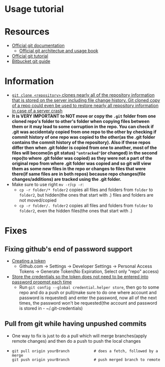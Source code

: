 # Usage tutorial


# Resources
* [Official git documentation](https://git-scm.com/doc)
	* [Official git architectue and usage book](https://git-scm.com/book/en/v2)
* [Official git tutorial](https://git-scm.com/docs/gittutorial)
* [Bitbucket git guide](https://www.atlassian.com/git)


# Information
* [`git clone <repository>` clones nearly all of the repository information that is stored on the server including file change history. Git cloned copy of a repo could even be used to restore nearly all repository information in case of a server crash](https://git-scm.com/book/en/v2/Git-Basics-Getting-a-Git-Repository)
* **It is VERY IMPORTANT to NOT move or copy the `.git` folder from one cloned repo's folder to other's folder when copying files between them or it may lead to some corruption in the repo. You can check if .git was accidentaly copied from one repo to the other by checking if commit history of one repo was copied to the other(as the .git folder contains the commit history of the repository). Also if these repos differ then when .git folder is copied from one to another, most of the files will become(in git status) `"untracked"`(or changed) in the second repo(to where .git folder was copied) as they were not a part of the original repo from where .git folder was copied and so git will view them as some new files in the repo or changes to files that were there(if same files are in both repos) because repo changes(file changes/additions) are tracked using the .git folder.**
* Make sure to use right `mv -r`/`cp -r`:
	* `cp -r folder/* folder2` copies all files and folders from `folder` to `folder2`, but hidden(the ones that start with .) files and folders are not moved/copied
	* `cp -r folder/. folder2` copies all files and folders from `folder` to `folder2`, even the hidden files(the ones that start with .)


# Fixes
## Fixing github's end of password support
* [Creating a token](https://docs.github.com/en/github/authenticating-to-github/keeping-your-account-and-data-secure/creating-a-personal-access-token)
  * Github.com -> Settings -> Developer Settings -> Personal Access Tokens -> Generate Token(No Expiration, Select only "repo" access)
* [Store the credentials so the token does not need to be entered into password propmpt each time](https://stackoverflow.com/a/35943882)
  * Run `git config --global credential.helper store`, then go to some repo and do a push or pull(make sure to do one where account and password is requested) and enter the password, now all of the next times, the password won't be requested(the account and password is stored in - ~/.git-credentials)

## Pull from git while having unpushed commits
* One way to fix is just to do a pull which will merge branches(apply remote changes) and then do a push to push the local changes
*	```
	git pull origin yourBranch           # does a fetch, followed by a merge
	git push origin yourBranch           # push merged branch to remote
	```
